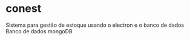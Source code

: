 # conest
Sistema para gestão de estoque usando o electron e o banco de dados Banco de dados mongoDB
